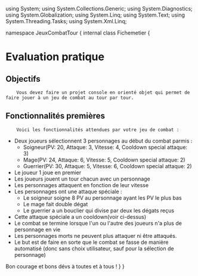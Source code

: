 ﻿using System;
using System.Collections.Generic;
using System.Diagnostics;
using System.Globalization;
using System.Linq;
using System.Text;
using System.Threading.Tasks;
using System.Xml.Linq;

namespace JeuxCombatTour
{
    internal class Fichemetier
    {

# Evaluation pratique

## Objectifs
        Vous devez faire un projet console en orienté objet qui permet de faire jouer à un jeu de combat au tour par tour.

## Fonctionnalités premières
        Voici les fonctionnalités attendues par votre jeu de combat :
- Deux joueurs sélectionnent 3 personnages au début du combat parmis :
    - Soigneur(PV: 20, Attaque: 3, Vitesse: 4, Cooldown special attaque: 3)
    - Mage(PV: 24, Attaque: 6, Vitesse: 5, Cooldown special attaque: 2)
    - Guerrier(PV: 30, Attaque: 5, Vitesse: 6, Cooldown special attaque: 2)
- Le joueur 1 joue en premier
- Les joueurs jouent un tour chacun avec un personnage
- Les personnages attaquent en fonction de leur vitesse
- Les personnages ont une attaque spéciale : 
    - Le soigneur soigne 8 PV au personnage ayant les PV le plus bas
    - Le mage fait double dégat
    - Le guerrier a un bouclier qui divise par deux les dégats reçus
- Cette attaque spéciale a un cooldown(voir ci-dessus)
- Le combat se termine lorsque l'un ou l'autre des joueurs n'a plus de personnage en vie
- Les personnages morts ne peuvent plus attaquer ni être attaqués.
- Le but est de faire en sorte que le combat se fasse de manière automatisé (donc sans choix utilisateur, sauf pour la sélection de personnage)

Bon courage et bons dévs à toutes et à tous !
    }
}
